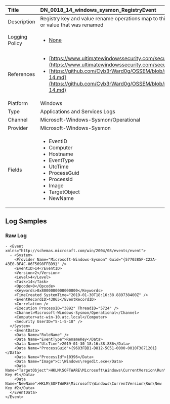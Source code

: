 | Title          | DN_0018_14_windows_sysmon_RegistryEvent                                                                                                      |
|:---------------|:-----------------------------------------------------------------------------------------------------------------|
| Description    | Registry key and value rename operations map to this event type, recording  the new name of the key or value that was renamed
                                                                                                |
| Logging Policy | <ul><li>[None](../Logging_Policies/None.md)</li></ul> |
| References     | <ul><li>[https://www.ultimatewindowssecurity.com/securitylog/encyclopedia/event.aspx?eventid=90014](https://www.ultimatewindowssecurity.com/securitylog/encyclopedia/event.aspx?eventid=90014)</li><li>[https://github.com/Cyb3rWard0g/OSSEM/blob/master/data_dictionaries/windows/sysmon/event-14.md](https://github.com/Cyb3rWard0g/OSSEM/blob/master/data_dictionaries/windows/sysmon/event-14.md)</li></ul>                                  |
| Platform       | Windows   |
| Type           | Applications and Services Logs 		|
| Channel        | Microsoft-Windows-Sysmon/Operational    |
| Provider       | Microsoft-Windows-Sysmon   |
| Fields         | <ul><li>EventID</li><li>Computer</li><li>Hostname</li><li>EventType</li><li>UtcTime</li><li>ProcessGuid</li><li>ProcessId</li><li>Image</li><li>TargetObject</li><li>NewName</li></ul>                                               |


## Log Samples

### Raw Log

```
- <Event xmlns="http://schemas.microsoft.com/win/2004/08/events/event">
  - <System>
    <Provider Name="Microsoft-Windows-Sysmon" Guid="{5770385F-C22A-43E0-BF4C-06F5698FFBD9}" />
    <EventID>14</EventID>
    <Version>2</Version>
    <Level>4</Level>
    <Task>14</Task>
    <Opcode>0</Opcode>
    <Keywords>0x8000000000000000</Keywords>
    <TimeCreated SystemTime="2019-01-30T18:16:38.889738400Z" />
    <EventRecordID>43065</EventRecordID>
    <Correlation />
    <Execution ProcessID="3892" ThreadID="5724" />
    <Channel>Microsoft-Windows-Sysmon/Operational</Channel>
    <Computer>atc-win-10.atc.local</Computer>
    <Security UserID="S-1-5-18" />
  </System>
  - <EventData>
    <Data Name="RuleName" />
    <Data Name="EventType">RenameKey</Data>
    <Data Name="UtcTime">2019-01-30 18:16:38.886</Data>
    <Data Name="ProcessGuid">{9683FBB1-D812-5C51-0000-0010F3871201}</Data>
    <Data Name="ProcessId">10396</Data>
    <Data Name="Image">C:\Windows\regedit.exe</Data>
    <Data Name="TargetObject">HKLM\SOFTWARE\Microsoft\Windows\CurrentVersion\Run\New Key #1</Data>
    <Data Name="NewName">HKLM\SOFTWARE\Microsoft\Windows\CurrentVersion\Run\New Key #2</Data>
  </EventData>
</Event>

```




